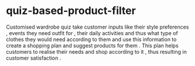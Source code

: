 # quiz-based-product-filter

Customised wardrobe quiz take customer inputs like their style preferences , events they need outfit for , their daily activities and thus what type of clothes they would need according to them and use this information to create a shopping plan and suggest products for them . This plan helps customers to realise their needs and shop according to it , thus resulting in customer satisfaction .

